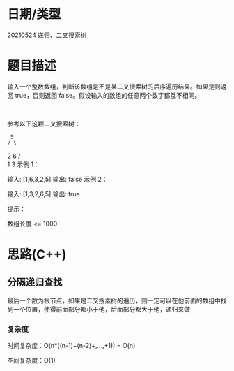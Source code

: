 
<!--
 * @Author: baisichen
 * @Date: 2021-05-10 10:20:04
 * @LastEditTime: 2021-05-24 21:36:01
 * @LastEditors: baisichen
 * @Description: 
-->
# 日期/类型
20210524 递归、二叉搜索树


# 题目描述
输入一个整数数组，判断该数组是不是某二叉搜索树的后序遍历结果。如果是则返回 true，否则返回 false。假设输入的数组的任意两个数字都互不相同。

 

参考以下这颗二叉搜索树：

     5
    / \
   2   6
  / \
 1   3
示例 1：

输入: [1,6,3,2,5]
输出: false
示例 2：

输入: [1,3,2,6,5]
输出: true
 

提示：

数组长度 <= 1000

# 思路(C++)

## 分隔递归查找

最后一个数为根节点，如果是二叉搜索树的遍历，则一定可以在他前面的数组中找到一个位置，使得前面部分都小于他，后面部分都大于他，递归来做

### 复杂度
时间复杂度：O(n*((n-1)+(n-2)+,...,+1)) = O(n)

空间复杂度：O(1)